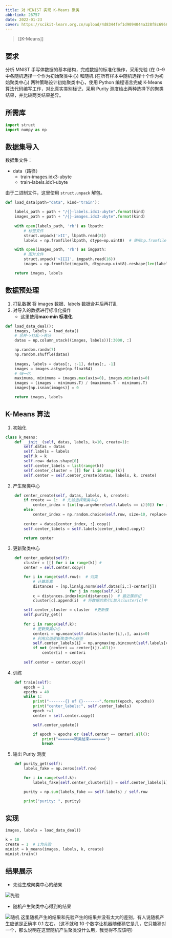 ```yaml
---
title: 对 MINIST 实现 K-Means 聚类
abbrlink: 26757
date: 2022-01-23
cover: https://scikit-learn.org.cn/upload/4d8344fef1d9094044a328f8c6966f29.png
---
```

> [[K-Means]]

## 要求

分析 MNIST 手写体数据的基本结构，完成数据的标准化操作，采用先验 (在 0~9 中各随机选择一个作为初始聚类中心) 和随机 (在所有样本中随机选择十个作为初始聚类中心) 两种策略设计初始聚类中心，使用 Python 编程语言完成 K-Means 算法代码编写工作，对比真实类别标记，采用 Purity 测度给出两种选择下的聚类结果，并比较两类结果差异。

## 所需库

```python
import struct
import numpy as np
```

## 数据集导入

数据集文件：
- data（路径）
	- train-images.idx3-ubyte
	- train-labels.idx1-ubyte

由于二进制文件，这里使用 `struct.unpack` 解包。
```python
def load_data(path="data", kind='train'):

    labels_path = path + "/{}-labels.idx1-ubyte".format(kind)
    images_path = path + "/{}-images.idx3-ubyte".format(kind)
    
    with open(labels_path, 'rb') as lbpath:
        # 标签文件
        struct.unpack('>II', lbpath.read(8))
        labels = np.fromfile(lbpath, dtype=np.uint8)  # 使用np.fromfile读取剩下的数据

    with open(images_path, 'rb') as imgpath:
        # 图片文件
        struct.unpack('>IIII', imgpath.read(16))
        images = np.fromfile(imgpath, dtype=np.uint8).reshape(len(labels), 784)

    return images, labels
```

## 数据预处理

1. 打乱数据
将 images 数据、labels 数据合并后再打乱
2. 对导入的数据进行标准化操作
	- 这里使用**max-min 标准化**
```python
def load_data_deal():
    images, labels = load_data()
    # 合并->打乱->再分
    datas = np.column_stack((images, labels))[:3000, :]

    np.random.randn(7)
    np.random.shuffle(datas)
    
    images, labels = datas[:, :-1], datas[:, -1]
    images = images.astype(np.float64)
    # 归一化
    maximums, minimums = images.max(axis=0), images.min(axis=0)
    images = (images - minimums.T) / (maximums.T - minimums.T)
    images[np.isnan(images)] = 0

    return images, labels
```

## K-Means 算法

1. 初始化
```python
class k_means:
    def __init__(self, datas, labels, k=10, create=1):
        self.datas = datas
        self.labels = labels
        self.k = k
        self.row= datas.shape[0]
        self.center_labels = list(range(k))
        self.center_cluster = [[] for i in range(k)]
        self.center = self.center_create(datas, labels, k, create)
```

2. 产生聚类中心
```python
    def center_create(self, datas, labels, k, create):
        if create == 1:  # 先验选择聚类中心
            center_index = [int(np.argwhere(self.labels == i)[0]) for i in range(k)]
        else:
            center_index = np.random.choice(self.row, size=10, replace=False)
        
        center = datas[center_index, :].copy()
        self.center_labels = self.labels[center_index].copy()

        return center
```

3. 更新聚类中心
```python
    def center_update(self):
        cluster = [[] for i in range(k)] #
        center = self.center.copy()

        for i in range(self.row):  # 归类
            # 计算距离
            distances = [np.linalg.norm(self.datas[i,:]-center[j])
                            for j in range(self.k)]
            c = distances.index(min(distances))  # 最近簇标记
            cluster[c].append(i)  # 将数据的索引i放入cluster[c]中

        self.center_cluster = cluster  #更新簇
        self.purity_get()
        
        for i in range(self.k):    
            # 更新聚类中心
            centeri = np.mean(self.datas[cluster[i],:], axis=0)
            # 利用众值更新聚类中心标签
            self.center_labels[i] = np.argmax(np.bincount(self.labels[cluster[i]]))  
            if not (centeri == center[i]).all():
                center[i] = centeri 
                
        self.center = center.copy()
```

4. 训练
```python
    def train(self):
        epoch = 1
        epochs = 40
        while 1:
            print("-------{} of {}-------".format(epoch, epochs))
            print("center_labels:", self.center_labels)
            epoch +=1
            center = self.center.copy()

            self.center_update()

            if epoch > epochs or (self.center == center).all():
                print("=======聚类结束=======")
                break
```

5. 输出 Purity 测度
```python
    def purity_get(self):
        labels_fake = np.zeros(self.row)

        for i in range(self.k):
            labels_fake[self.center_cluster[i]] = self.center_labels[i]

        purity = np.sum(labels_fake == self.labels) / self.row

        print("purity: ", purity)
```

## 实现

```python
images, labels = load_data_deal()

k = 10
create = 1  # 1为先验
minist = k_means(images, labels, k, create)
minist.train()
```

## 结果展示

- 先验生成聚类中心的结果

![先验](https://img-blog.csdnimg.cn/a2fed085a1984aeca7e8b717fc2ca8b3.png?x-oss-process=image/watermark,type_ZHJvaWRzYW5zZmFsbGJhY2s,shadow_50,text_Q1NETiBAWWFuZ3Vhbiw=,size_20,color_FFFFFF,t_70,g_se,x_16#pic_center) 
- 随机产生聚类中心得到的结果

![随机](https://img-blog.csdnimg.cn/5615b2cafa204979a040cb140320ed05.png?x-oss-process=image/watermark,type_ZHJvaWRzYW5zZmFsbGJhY2s,shadow_50,text_Q1NETiBAWWFuZ3Vhbiw=,size_20,color_FFFFFF,t_70,g_se,x_16#pic_center)
这里随机产生的结果和先验产生的结果并没有太大的差别，有人说随机产生应该是正确率 0.1 左右。（这不就和 10 个数字让机器随便猜它是几，它只能猜对一个，那么说明在这里随机产生聚类没什么用，我觉得不应该吧）
